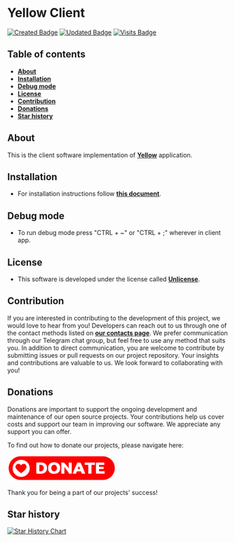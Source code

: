 # Yellow Client

[![Created Badge](https://badges.pufler.dev/created/libersoft-org/yellow-client)](https://badges.pufler.dev) [![Updated Badge](https://badges.pufler.dev/updated/libersoft-org/yellow-client)](https://badges.pufler.dev) [![Visits Badge](https://badges.pufler.dev/visits/libersoft-org/yellow-client)](https://badges.pufler.dev)

## Table of contents

- [**About**](#about)
- [**Installation**](#installation)
- [**Debug mode**](#debug-mode)
- [**License**](#license)
- [**Contribution**](#contribution)
- [**Donations**](#donations)
- [**Star history**](#star-history)

## About

This is the client software implementation of [**Yellow**](https://github.com/libersoft-org/yellow-documentation/) application.

## Installation

- For installation instructions follow [**this document**](./INSTALL.md).

## Debug mode

- To run debug mode press "CTRL + ~" or "CTRL + ;" wherever in client app.

## License

- This software is developed under the license called [**Unlicense**](./LICENSE).

## Contribution

If you are interested in contributing to the development of this project, we would love to hear from you! Developers can reach out to us through one of the contact methods listed on [**our contacts page**](https://libersoft.org/contacts). We prefer communication through our Telegram chat group, but feel free to use any method that suits you.
In addition to direct communication, you are welcome to contribute by submitting issues or pull requests on our project repository. Your insights and contributions are valuable to us. We look forward to collaborating with you!

## Donations

Donations are important to support the ongoing development and maintenance of our open source projects. Your contributions help us cover costs and support our team in improving our software. We appreciate any support you can offer.

To find out how to donate our projects, please navigate here:

[![Donate](https://raw.githubusercontent.com/libersoft-org/documents/main/donate.png)](https://libersoft.org/donations)

Thank you for being a part of our projects' success!

## Star history

[![Star History Chart](https://api.star-history.com/svg?repos=libersoft-org/yellow-client&type=Date)](https://star-history.com/#libersoft-org/yellow-client&Date)

